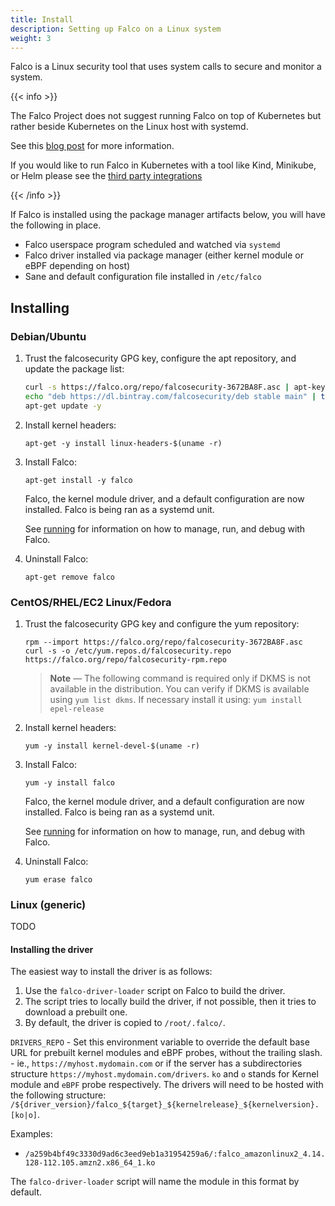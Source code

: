 ```yaml
---
title: Install
description: Setting up Falco on a Linux system
weight: 3
---
```


Falco is a Linux security tool that uses system calls to secure and monitor a system. 

{{< info >}}

The Falco Project does not suggest running Falco on top of Kubernetes but rather beside Kubernetes on the Linux host with systemd. 

See this [blog post](../blog/falco-and-kubernetes/) for more information.

If you would like to run Falco in Kubernetes with a tool like Kind, Minikube, or Helm please see the [third party integrations](../third-party)

{{< /info >}}


If Falco is installed using the package manager artifacts below, you will have the following in place.

 - Falco userspace program scheduled and watched via `systemd`
 - Falco driver installed via package manager (either kernel module or eBPF depending on host)
 - Sane and default configuration file installed in `/etc/falco`

## Installing

### Debian/Ubuntu

1. Trust the falcosecurity GPG key, configure the apt repository, and update the package list:

    ```bash
    curl -s https://falco.org/repo/falcosecurity-3672BA8F.asc | apt-key add -
    echo "deb https://dl.bintray.com/falcosecurity/deb stable main" | tee -a /etc/apt/sources.list.d/falcosecurity.list
    apt-get update -y
    ```

2. Install kernel headers:

    ```shell
    apt-get -y install linux-headers-$(uname -r)
    ```

3. Install Falco:

    ```shell
    apt-get install -y falco
    ```
   
    Falco, the kernel module driver, and a default configuration are now installed. 
    Falco is being ran as a systemd unit.   

    See [running](../running) for information on how to manage, run, and debug with Falco. 
       

4. Uninstall Falco:

    ```shell
    apt-get remove falco
    ```

### CentOS/RHEL/EC2 Linux/Fedora

1. Trust the falcosecurity GPG key and configure the yum repository:

    ```shell
    rpm --import https://falco.org/repo/falcosecurity-3672BA8F.asc
    curl -s -o /etc/yum.repos.d/falcosecurity.repo https://falco.org/repo/falcosecurity-rpm.repo
    ```
   
    > **Note** — The following command is required only if DKMS is not available in the distribution. You can verify if DKMS is available using `yum list dkms`. If necessary install it using: `yum install epel-release`

2. Install kernel headers:

    ```shell
    yum -y install kernel-devel-$(uname -r)
    ```

3. Install Falco:

    ```shell
    yum -y install falco
    ```
    Falco, the kernel module driver, and a default configuration are now installed. 
    Falco is being ran as a systemd unit.   
    
    See [running](../running) for information on how to manage, run, and debug with Falco. 


4. Uninstall Falco:

    ```shell
    yum erase falco
    ```

### Linux (generic)

TODO

#### Installing the driver

The easiest way to install the driver is as follows:

1. Use the `falco-driver-loader` script on Falco to build the driver.
2. The script tries to locally build the driver, if not possible, then it tries to download a prebuilt one. 
3. By default, the driver is copied to `/root/.falco/`.

`DRIVERS_REPO` - Set this environment variable to override the default base URL for prebuilt kernel modules and eBPF probes, without the trailing slash. - ie., `https://myhost.mydomain.com` or if the server has a subdirectories structure `https://myhost.mydomain.com/drivers`. `ko` and `o` stands for Kernel module and `eBPF` probe respectively.
The drivers will need to be hosted with the following structure:
`/${driver_version}/falco_${target}_${kernelrelease}_${kernelversion}.[ko|o]`.

Examples:
- `/a259b4bf49c3330d9ad6c3eed9eb1a31954259a6/:falco_amazonlinux2_4.14.128-112.105.amzn2.x86_64_1.ko`

The `falco-driver-loader` script will name the module in this format by default.
